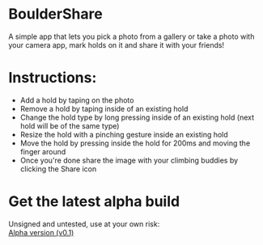 # BoulderShare

A simple app that lets you pick a photo from a gallery or take a photo with your camera app, mark holds on it and share it with your friends!

# Instructions:
- Add a hold by taping on the photo
- Remove a hold by taping inside of an existing hold
- Change the hold type by long pressing inside of an existing hold (next hold will be of the same type)
- Resize the hold with a pinching gesture inside an existing hold
- Move the hold by pressing inside the hold for 200ms and moving the finger around
- Once you're done share the image with your climbing buddies by clicking the Share icon

# Get the latest alpha build
Unsigned and untested, use at your own risk:    
[Alpha version (v0.1)] 

[Alpha version (v0.1)]:https://github.com/DarkokraD/BoulderShare/raw/master/beta/com.herak.bouldershare.apk
